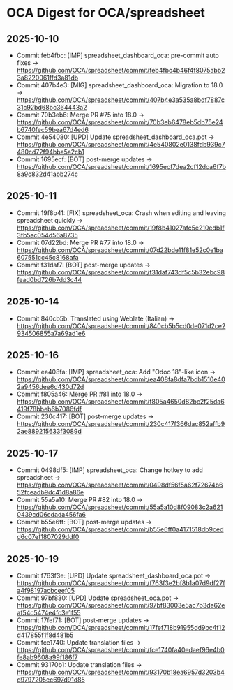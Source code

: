 # OCA Digest for OCA/spreadsheet

## 2025-10-10

- Commit feb4fbc: [IMP] spreadsheet_dashboard_oca: pre-commit auto fixes → https://github.com/OCA/spreadsheet/commit/feb4fbc4b46f4f8075abb23a8220061ffd3a81db
- Commit 407b4e3: [MIG] spreadsheet_dashboard_oca: Migration to 18.0 → https://github.com/OCA/spreadsheet/commit/407b4e3a535a8bdf7887c31c92bd68bc364443a2
- Commit 70b3eb6: Merge PR #75 into 18.0 → https://github.com/OCA/spreadsheet/commit/70b3eb6478eb5db75e24b6740fec59bea67d4ed6
- Commit 4e54080: [UPD] Update spreadsheet_dashboard_oca.pot → https://github.com/OCA/spreadsheet/commit/4e540802e0138fdb939c7480cd72f94bba5a2cb1
- Commit 1695ecf: [BOT] post-merge updates → https://github.com/OCA/spreadsheet/commit/1695ecf7dea2cf12dca6f7b8a9c832d41abb274c

## 2025-10-11

- Commit 19f8b41: [FIX] spreadsheet_oca: Crash when editing and leaving spreadsheet quickly → https://github.com/OCA/spreadsheet/commit/19f8b41027afc5e210edb1f3fb5ac054d56a8735
- Commit 07d22bd: Merge PR #77 into 18.0 → https://github.com/OCA/spreadsheet/commit/07d22bde11f81e52c0e1ba607551cc45c8168afa
- Commit f31daf7: [BOT] post-merge updates → https://github.com/OCA/spreadsheet/commit/f31daf743df5c5b32ebc98fead0bd726b7dd3c44

## 2025-10-14

- Commit 840cb5b: Translated using Weblate (Italian) → https://github.com/OCA/spreadsheet/commit/840cb5b5cd0de071d2ce2934506855a7a69ad1e6

## 2025-10-16

- Commit ea408fa: [IMP] spreadsheet_oca: Add "Odoo 18"-like icon → https://github.com/OCA/spreadsheet/commit/ea408fa8dfa7bdb1510e402a9456dee6d430d72d
- Commit f805a46: Merge PR #81 into 18.0 → https://github.com/OCA/spreadsheet/commit/f805a4650d82bc2f25da6419f78bbeb6b7086fdf
- Commit 230c417: [BOT] post-merge updates → https://github.com/OCA/spreadsheet/commit/230c417f366dac852affb92ae889215633f3089d

## 2025-10-17

- Commit 0498df5: [IMP] spreadsheet_oca: Change hotkey to add spreadsheet → https://github.com/OCA/spreadsheet/commit/0498df56f5a62f72674b652fceadb9dc41d8a86e
- Commit 55a5a10: Merge PR #82 into 18.0 → https://github.com/OCA/spreadsheet/commit/55a5a10d8f09083c2a6210439cd06cdada456fa6
- Commit b55e6ff: [BOT] post-merge updates → https://github.com/OCA/spreadsheet/commit/b55e6ff0a4171518db9cedd6c07ef1807029ddf0

## 2025-10-19

- Commit f763f3e: [UPD] Update spreadsheet_dashboard_oca.pot → https://github.com/OCA/spreadsheet/commit/f763f3e2bf8b1a07d9df27fa4f98197acbceef05
- Commit 97bf830: [UPD] Update spreadsheet_oca.pot → https://github.com/OCA/spreadsheet/commit/97bf83003e5ac7b3da62eaf54c5474e4fc3e1f55
- Commit 17fef71: [BOT] post-merge updates → https://github.com/OCA/spreadsheet/commit/17fef718b91955dd9bc4f12d417855f1f8d481b5
- Commit fce1740: Update translation files → https://github.com/OCA/spreadsheet/commit/fce1740fa40edaef96e4b0fe8ab9608a99f186f7
- Commit 93170b1: Update translation files → https://github.com/OCA/spreadsheet/commit/93170b18ea6957d3203b4d9797205ec697d91d85

